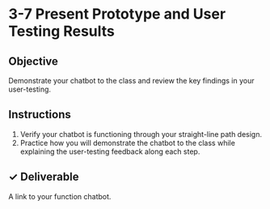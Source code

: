 # 3-7 Present Prototype and User Testing Results

## Objective

Demonstrate your chatbot to the class and review the key findings in your user-testing.

## Instructions

1. Verify your chatbot is functioning through your straight-line path design.
2. Practice how you will demonstrate the chatbot to the class while explaining the user-testing feedback along each step.

## ✓ Deliverable

A link to your function chatbot.

